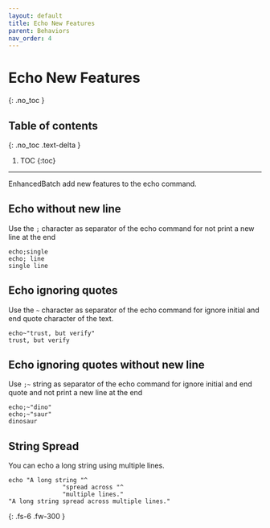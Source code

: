 ```yaml
---
layout: default
title: Echo New Features
parent: Behaviors
nav_order: 4
---
```


# Echo New Features
{: .no_toc }

## Table of contents
{: .no_toc .text-delta }

1. TOC
{:toc}

---

EnhancedBatch add new features to the echo command.

## Echo without new line
Use the `;` character as separator of the echo command for not print a new line at the end
```batch
echo;single
echo; line
single line
```

## Echo ignoring quotes
Use the `~` character as separator of the echo command for ignore initial and end quote character of the text.
```batch
echo~"trust, but verify"
trust, but verify
```

## Echo ignoring quotes without new line
Use `;~` string as separator of the echo command for ignore initial and end quote and not print a new line at the end
```batch
echo;~"dino"
echo;~"saur"
dinosaur
```

## String Spread
You can echo a long string using multiple lines.
```batch
echo "A long string "^
               "spread across "^
               "multiple lines."
"A long string spread across multiple lines."
```

{: .fs-6 .fw-300 }

